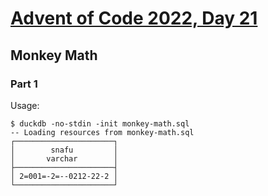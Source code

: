 # [Advent of Code 2022, Day 21](https://adventofcode.com/2022/day/21)

## Monkey Math

### Part 1

Usage:

~~~
$ duckdb -no-stdin -init monkey-math.sql
-- Loading resources from monkey-math.sql
┌──────────────────────┐
│        snafu         │
│       varchar        │
├──────────────────────┤
│ 2=001=-2=--0212-22-2 │
└──────────────────────┘
~~~

